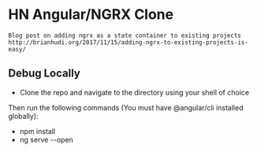 # HN Angular/NGRX Clone

``` 
Blog post on adding ngrx as a state container to existing projects
http://brianhudi.org/2017/11/15/adding-ngrx-to-existing-projects-is-easy/
```
## Debug Locally
- Clone the repo and navigate to the directory using your shell of choice

Then run the following commands (You must have @angular/cli installed globally):
- npm install
- ng serve --open
